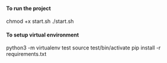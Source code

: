 #### To run the project

chmod +x start.sh
./start.sh


#### To setup virtual environment

python3 -m virtualenv test
source test/bin/activate
pip install -r requirements.txt